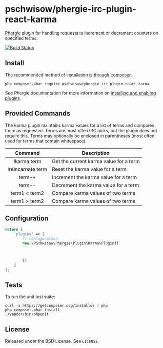 # pschwisow/phergie-irc-plugin-react-karma

[Phergie](http://github.com/phergie/phergie-irc-bot-react/) plugin for handling requests to increment or decrement counters on specified terms.

[![Build Status](https://secure.travis-ci.org/PSchwisow/phergie-irc-plugin-react-karma.png?branch=master)](http://travis-ci.org/PSchwisow/phergie-irc-plugin-react-karma)

## Install

The recommended method of installation is [through composer](http://getcomposer.org).

`php composer.phar require pschwisow/phergie-irc-plugin-react-karma`

See Phergie documentation for more information on
[installing and enabling plugins](https://github.com/phergie/phergie-irc-bot-react/wiki/Usage#plugins).

## Provided Commands

The karma plugin maintains karma values for a list of terms and compares them as requested. Terms are most often IRC nicks, but the plugin does not require this. Terms may optionally be enclosed in parentheses (most often used for terms that contain whitespace).

| Command           | Description                            |
|:-----------------:|----------------------------------------|
| !karma term       | Get the current karma value for a term |
| !reincarnate term | Reset the karma value for a term       |
| term++            | Increment the karma value for a term   |
| term--            | Decrement the karma value for a term   |
| term1 < term2     | Compare karma values of two terms      |
| term1 > term2     | Compare karma values of two terms      |

## Configuration

```php
return [
    'plugins' => [
        // configuration
        new \PSchwisow\Phergie\Plugin\Karma\Plugin([



        ])
    ]
];
```

## Tests

To run the unit test suite:

```
curl -s https://getcomposer.org/installer | php
php composer.phar install
./vendor/bin/phpunit
```

## License

Released under the BSD License. See `LICENSE`.
